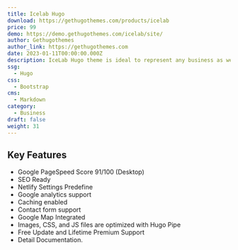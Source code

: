 ```yaml
---
title: Icelab Hugo
download: https://gethugothemes.com/products/icelab
price: 99
demo: https://demo.gethugothemes.com/icelab/site/
author: Gethugothemes
author_link: https://gethugothemes.com
date: 2023-01-11T00:00:00.000Z
description: IceLab Hugo theme is ideal to represent any business as well as a lucrative portfolio.
ssg:
  - Hugo
css:
  - Bootstrap
cms:
  - Markdown
category:
  - Business
draft: false
weight: 31
---
```


## Key Features

- Google PageSpeed Score 91/100 (Desktop)
- SEO Ready
- Netlify Settings Predefine
- Google analytics support
- Caching enabled
- Contact form support
- Google Map Integrated
- Images, CSS, and JS files are optimized with Hugo Pipe
- Free Update and Lifetime Premium Support
- Detail Documentation.
